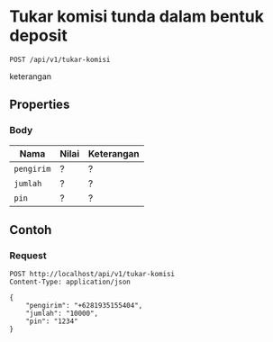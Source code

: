 # Tukar komisi tunda dalam bentuk deposit
```http
POST /api/v1/tukar-komisi
```
keterangan
## Properties
### Body
Nama  | Nilai | Keterangan
--- | --- | ---
<code>pengirim</code> | ? | ?
<code>jumlah</code> | ? | ?
<code>pin</code> | ? | ?

## Contoh

### Request
```http
POST http://localhost/api/v1/tukar-komisi
Content-Type: application/json

{
    "pengirim": "+6281935155404",
    "jumlah": "10000",
    "pin": "1234"
}
```

